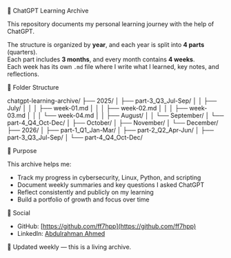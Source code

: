 🧠 ChatGPT Learning Archive

This repository documents my personal learning journey with the help of ChatGPT.

The structure is organized by **year**, and each year is split into **4 parts** (quarters).  
Each part includes **3 months**, and every month contains **4 weeks**.  
Each week has its own `.md` file where I write what I learned, key notes, and reflections.


📂 Folder Structure

chatgpt-learning-archive/
├── 2025/
│ ├── part-3_Q3_Jul-Sep/
│ │ ├── July/
│ │ │ ├── week-01.md
│ │ │ ├── week-02.md
│ │ │ ├── week-03.md
│ │ │ └── week-04.md
│ │ ├── August/
│ │ └── September/
│ └── part-4_Q4_Oct-Dec/
│ ├── October/
│ ├── November/
│ └── December/
├── 2026/
│ ├── part-1_Q1_Jan-Mar/
│ ├── part-2_Q2_Apr-Jun/
│ ├── part-3_Q3_Jul-Sep/
│ └── part-4_Q4_Oct-Dec/



🎯 Purpose

This archive helps me:
- Track my progress in cybersecurity, Linux, Python, and scripting
- Document weekly summaries and key questions I asked ChatGPT
- Reflect consistently and publicly on my learning
- Build a portfolio of growth and focus over time


🔗 Social

- GitHub: [https://github.com/ff7hpp](https://github.com/ff7hpp)
- LinkedIn: [Abdulrahman Ahmed](https://www.linkedin.com/in/abdulrahmanabdullahh/)


🔄 Updated weekly — this is a living archive.


